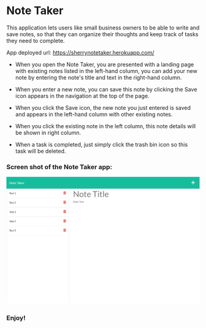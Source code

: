 # **Note Taker**

This application lets users like small business owners to be able to write and save notes, so that they can organize their thoughts and keep track of tasks they need to complete.

App deployed url: https://sherrynotetaker.herokuapp.com/

* When you open the Note Taker, you are presented with a landing page with existing notes listed in the left-hand column, you can add your new note by entering the note's title and text in the right-hand column.

* When you enter a new note, you can save this note by clicking the Save icon appears in the navigation at the top of the page.

* When you click the Save icon, the new note you just entered is saved and appears in the left-hand column with other existing notes.

* When you click the existing note in the left column, this note details will be shown in right column.

* When a task is completed, just simply click the trash bin icon so this task will be deleted.

### Screen shot of the Note Taker app:
![screen shot of the note taker](.\assets\note-taker.png)


### Enjoy!
